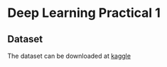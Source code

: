 # Deep Learning Practical 1

## Dataset

The dataset can be downloaded at [kaggle](https://www.kaggle.com/moltean/fruits/notebooks)